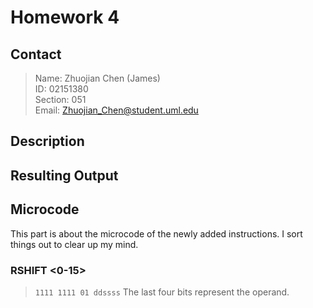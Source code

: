# Homework 4

## Contact

> Name: Zhuojian Chen (James)  
> ID: 02151380  
> Section: 051  
> Email: Zhuojian_Chen@student.uml.edu

## Description

## Resulting Output

## Microcode

This part is about the microcode of the newly added instructions. I sort things out to clear up my mind.

### RSHIFT <0-15>

> `1111 1111 01 ddssss` The last four bits represent the operand.

